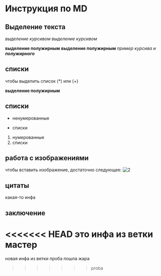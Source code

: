 # Инструкция по MD

## Выделение текста

*выделение курсивом*
_выделение курсивом_

**выделение полужирным**
__выделение полужирным__
_пример курсива и **полужирного**_
## списки
чтобы выделить список (*) или (+)

**выделение полужирным**
## списки
* ненумерованные
+ списки

1. нумерованные
2. списки
## работа с изображениями

чтобы вставить изображение, достаточно следующее:
![2](2.jpg)

## цитаты
какая-то инфа
## заключение

<<<<<<< HEAD
это инфа из ветки мастер
=======
новая инфа из ветки проба
пошла жара
>>>>>>> proba


